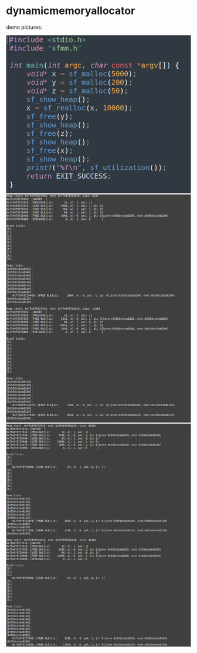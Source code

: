 # dynamicmemoryallocator

demo pictures:

![alt text](https://github.com/leon7gray/dynamicmemoryallocator/blob/main/image1.png)
![alt text](https://github.com/leon7gray/dynamicmemoryallocator/blob/main/image2.png)
![alt text](https://github.com/leon7gray/dynamicmemoryallocator/blob/main/image3.png)
